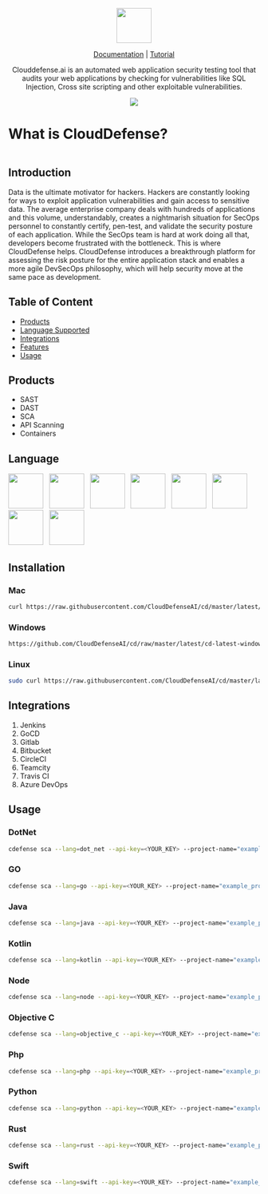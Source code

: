 
<p align="center"> 
 <a href="https://clouddefense.ai/" target="_blank">
<img height=70px src="https://user-images.githubusercontent.com/23183124/108589836-2a722b00-7382-11eb-9465-6620a00c9252.PNG" alt="" class="logo---vertical">
 </a>
 </p>
<p align="center"> 
 <a href="https://clouddefense.gitbook.io/clouddefense" rel="nofollow" class="rich-diff-level-one">Documentation</a> | <a href="https://clouddefense.gitbook.io/clouddefense" rel="nofollow" class="rich-diff-level-one">Tutorial</a>
</p>
<p align="center"> 
Clouddefense.ai is an automated web application security testing tool that audits your web applications by checking for vulnerabilities like SQL Injection, Cross site scripting and other exploitable vulnerabilities.
 </p>
 
<p align="center">
 <a href="http://clouddefense.ai/" alt="Contributors">
        <img src="https://img.shields.io/badge/Downloads-1.69M-<COLOR>.svg" /></a>
 </p>

# What is CloudDefense?
<p align="center"> 
<img src="https://user-images.githubusercontent.com/23183124/109674528-ced14a00-7b98-11eb-84c7-abf7b8548281.PNG" alt="" class="logo---vertical">
</p>


## Introduction
Data is the ultimate motivator for hackers. Hackers are constantly looking for ways to exploit application vulnerabilities and gain access to sensitive data. The average enterprise company deals with hundreds of applications and this volume, understandably, creates a nightmarish situation for SecOps personnel to constantly certify, pen-test, and validate the security posture of each application. While the SecOps team is hard at work doing all that, developers become frustrated with the bottleneck. This is where CloudDefense helps. CloudDefense introduces a breakthrough platform for assessing the risk posture for the entire application stack and enables a more agile DevSecOps philosophy, which will help security move at the same pace as development.

## Table of Content
<ul>
 <li>
    <a href="#products">Products</a>
 </li>
 <li>
  <a href="#language">Language Supported</a>
 </li>
 <li>
 <a href="#integrations">Integrations</a></li>
 <li>
  <a href="#features">Features</a></li>
 </li>
 <li>
  <a href="#usage">Usage</a></li>
 </li>
</ul>

## Products
 - SAST
 - DAST
 - SCA
 - API Scanning
 - Containers 

## Language
<p float="left">
<img height=70px src="https://user-images.githubusercontent.com/23183124/109679420-620c7e80-7b9d-11eb-87b0-f49c29961c1d.png" alt="" class="logo---vertical">&nbsp;&nbsp;
<img height=70px src="https://user-images.githubusercontent.com/23183124/109680341-3b027c80-7b9e-11eb-9414-57829a9006c7.png" alt="" class="logo---vertical">&nbsp;&nbsp;
<img height=70px src="https://user-images.githubusercontent.com/23183124/109680350-3ccc4000-7b9e-11eb-899a-21fd3f216e19.png" alt="" class="logo---vertical">&nbsp;&nbsp;
<img height=70px src="https://user-images.githubusercontent.com/23183124/109680356-3d64d680-7b9e-11eb-8b09-8da7de442fba.png" alt="" class="logo---vertical">&nbsp;&nbsp;
<img height=70px src="https://user-images.githubusercontent.com/23183124/109680358-3dfd6d00-7b9e-11eb-82a1-d65c853c22d5.png" alt="" class="logo---vertical">&nbsp;&nbsp;
<img height=70px src="https://user-images.githubusercontent.com/23183124/109680361-3e960380-7b9e-11eb-99b5-95d01611d6d7.png" alt="" class="logo---vertical">&nbsp;&nbsp;
<img height=70px src="https://user-images.githubusercontent.com/23183124/109680364-3e960380-7b9e-11eb-954c-5902be1115f8.png" alt="" class="logo---vertical">&nbsp;&nbsp;
<img height=70px src="https://user-images.githubusercontent.com/23183124/109680369-3f2e9a00-7b9e-11eb-8a72-520cdddc41c7.png" alt="" class="logo---vertical">&nbsp;&nbsp;
</p>

## Installation

### Mac

```sh
curl https://raw.githubusercontent.com/CloudDefenseAI/cd/master/latest/cd-latest-mac-x64.tar.gz > /tmp/cd-latest-mac-x64.tar.gz && tar -C /usr/local/bin -xzf /tmp/cd-latest-mac-x64.tar.gz && chmod +x /usr/local/bin/cdefense
```
### Windows

```sh
https://github.com/CloudDefenseAI/cd/raw/master/latest/cd-latest-windows.exe.tar.gz
```
### Linux

```sh
sudo curl https://raw.githubusercontent.com/CloudDefenseAI/cd/master/latest/cd-latest-linux-x64.tar.gz > /tmp/cd-latest-linux-x64.tar.gz && tar -C /usr/local/bin -xzf /tmp/cd-latest-linux-x64.tar.gz && chmod +x /usr/local/bin/cdefense
```
## Integrations
<ol>
 <li>
  Jenkins
 </li>
  <li>
  GoCD
 </li>
  <li>
  Gitlab
 </li>
  <li>
  Bitbucket
 </li>
  <li>
  CircleCI
 </li>
  <li>
  Teamcity
 </li>
  <li>
  Travis CI
 </li>
  <li>
  Azure DevOps
 </li>
</ol>

## Usage
### DotNet
```bash
cdefense sca --lang=dot_net --api-key=<YOUR_KEY> --project-name="example_project" 
```
### GO
```bash
cdefense sca --lang=go --api-key=<YOUR_KEY> --project-name="example_project" 
```
### Java
```bash
cdefense sca --lang=java --api-key=<YOUR_KEY> --project-name="example_project" 
```
### Kotlin
```bash
cdefense sca --lang=kotlin --api-key=<YOUR_KEY> --project-name="example_project" 
```
### Node
```bash
cdefense sca --lang=node --api-key=<YOUR_KEY> --project-name="example_project" 
```
### Objective C
```bash
cdefense sca --lang=objective_c --api-key=<YOUR_KEY> --project-name="example_project" 
```
### Php
```bash
cdefense sca --lang=php --api-key=<YOUR_KEY> --project-name="example_project" 
```
### Python
```bash
cdefense sca --lang=python --api-key=<YOUR_KEY> --project-name="example_project" 
```
### Rust 
```bash
cdefense sca --lang=rust --api-key=<YOUR_KEY> --project-name="example_project" 
```
### Swift
```bash
cdefense sca --lang=swift --api-key=<YOUR_KEY> --project-name="example_project" 
```
